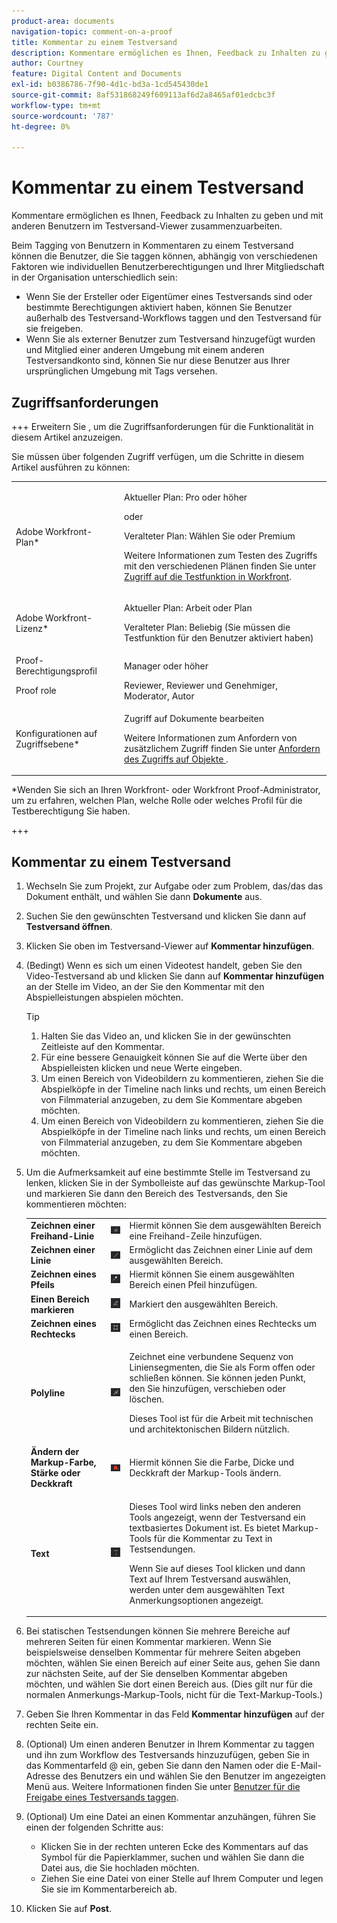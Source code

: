 ```yaml
---
product-area: documents
navigation-topic: comment-on-a-proof
title: Kommentar zu einem Testversand
description: Kommentare ermöglichen es Ihnen, Feedback zu Inhalten zu geben und mit anderen Benutzern im Testversand-Viewer zusammenzuarbeiten.
author: Courtney
feature: Digital Content and Documents
exl-id: b0386786-7f90-4d1c-bd3a-1cd545430de1
source-git-commit: 8af531868249f609113af6d2a8465af01edcbc3f
workflow-type: tm+mt
source-wordcount: '787'
ht-degree: 0%

---
```


# Kommentar zu einem Testversand

Kommentare ermöglichen es Ihnen, Feedback zu Inhalten zu geben und mit anderen Benutzern im Testversand-Viewer zusammenzuarbeiten.

Beim Tagging von Benutzern in Kommentaren zu einem Testversand können die Benutzer, die Sie taggen können, abhängig von verschiedenen Faktoren wie individuellen Benutzerberechtigungen und Ihrer Mitgliedschaft in der Organisation unterschiedlich sein:

* Wenn Sie der Ersteller oder Eigentümer eines Testversands sind oder bestimmte Berechtigungen aktiviert haben, können Sie Benutzer außerhalb des Testversand-Workflows taggen und den Testversand für sie freigeben.
* Wenn Sie als externer Benutzer zum Testversand hinzugefügt wurden und Mitglied einer anderen Umgebung mit einem anderen Testversandkonto sind, können Sie nur diese Benutzer aus Ihrer ursprünglichen Umgebung mit Tags versehen. <!--For more information, see [Proofing collaboration limitations with people outside of your organization](../../../../review-and-approve-work/proofing/tips-tricks-and-troubleshooting/collaboration-with-members-outside-of-your-organization.md)-->

## Zugriffsanforderungen

+++ Erweitern Sie , um die Zugriffsanforderungen für die Funktionalität in diesem Artikel anzuzeigen.

Sie müssen über folgenden Zugriff verfügen, um die Schritte in diesem Artikel ausführen zu können:

<table style="table-layout:auto"> 
 <col> 
 <col> 
 <tbody> 
  <tr> 
   <td role="rowheader">Adobe Workfront-Plan*</td> 
   <td> <p>Aktueller Plan: Pro oder höher</p> <p>oder</p> <p>Veralteter Plan: Wählen Sie oder Premium</p> <p>Weitere Informationen zum Testen des Zugriffs mit den verschiedenen Plänen finden Sie unter <a href="/help/quicksilver/administration-and-setup/manage-workfront/configure-proofing/access-to-proofing-functionality.md" class="MCXref xref">Zugriff auf die Testfunktion in Workfront</a>.</p> </td> 
  </tr> 
  <tr> 
   <td role="rowheader">Adobe Workfront-Lizenz*</td> 
   <td> <p>Aktueller Plan: Arbeit oder Plan</p> <p>Veralteter Plan: Beliebig (Sie müssen die Testfunktion für den Benutzer aktiviert haben)</p> </td> 
  </tr> 
  <tr> 
   <td role="rowheader">Proof-Berechtigungsprofil </td> 
   <td>Manager oder höher</td> 
  </tr> 
  <tr> 
   <td role="rowheader">Proof role</td> 
   <td>Reviewer, Reviewer und Genehmiger, Moderator, Autor</td> 
  </tr> 
  <tr> 
   <td role="rowheader">Konfigurationen auf Zugriffsebene*</td> 
   <td> <p>Zugriff auf Dokumente bearbeiten</p> <p>Weitere Informationen zum Anfordern von zusätzlichem Zugriff finden Sie unter <a href="../../../../workfront-basics/grant-and-request-access-to-objects/request-access.md" class="MCXref xref">Anfordern des Zugriffs auf Objekte </a>.</p> </td> 
  </tr> 
 </tbody> 
</table>

&#42;Wenden Sie sich an Ihren Workfront- oder Workfront Proof-Administrator, um zu erfahren, welchen Plan, welche Rolle oder welches Profil für die Testberechtigung Sie haben.

+++

## Kommentar zu einem Testversand

1. Wechseln Sie zum Projekt, zur Aufgabe oder zum Problem, das/das das Dokument enthält, und wählen Sie dann **Dokumente** aus.
1. Suchen Sie den gewünschten Testversand und klicken Sie dann auf **Testversand öffnen**.

1. Klicken Sie oben im Testversand-Viewer auf **Kommentar hinzufügen**.
1. (Bedingt) Wenn es sich um einen Videotest handelt, geben Sie den Video-Testversand ab und klicken Sie dann auf **Kommentar hinzufügen** an der Stelle im Video, an der Sie den Kommentar mit den Abspielleistungen abspielen möchten.

   >[!TIP]
   >
   >1. Halten Sie das Video an, und klicken Sie in der gewünschten Zeitleiste auf den Kommentar.
   >1. Für eine bessere Genauigkeit können Sie auf die Werte über den Abspielleisten klicken und neue Werte eingeben.
   >1. Um einen Bereich von Videobildern zu kommentieren, ziehen Sie die Abspielköpfe in der Timeline nach links und rechts, um einen Bereich von Filmmaterial anzugeben, zu dem Sie Kommentare abgeben möchten.
   >1. Um einen Bereich von Videobildern zu kommentieren, ziehen Sie die Abspielköpfe in der Timeline nach links und rechts, um einen Bereich von Filmmaterial anzugeben, zu dem Sie Kommentare abgeben möchten.

1. Um die Aufmerksamkeit auf eine bestimmte Stelle im Testversand zu lenken, klicken Sie in der Symbolleiste auf das gewünschte Markup-Tool und markieren Sie dann den Bereich des Testversands, den Sie kommentieren möchten:

   <table style="table-layout:auto"> 
    <col> 
    <col> 
    <col> 
    <tbody> 
     <tr> 
      <td role="rowheader"><strong>Zeichnen einer Freihand-Linie</strong> </td> 
      <td> <img src="assets/freehand-line.png"> </td> 
      <td>Hiermit können Sie dem ausgewählten Bereich eine Freihand-Zeile hinzufügen.</td> 
     </tr> 
     <tr> 
      <td role="rowheader"><strong>Zeichnen einer Linie</strong> </td> 
      <td> <img src="assets/line.png"> </td> 
      <td>Ermöglicht das Zeichnen einer Linie auf dem ausgewählten Bereich.</td> 
     </tr> 
     <tr> 
      <td role="rowheader"><strong>Zeichnen eines Pfeils</strong> </td> 
      <td> <img src="assets/arrow.png"> </td> 
      <td>Hiermit können Sie einem ausgewählten Bereich einen Pfeil hinzufügen.</td> 
     </tr> 
     <tr> 
      <td role="rowheader"><strong>Einen Bereich markieren</strong> </td> 
      <td> <img src="assets/highlight.png"> </td> 
      <td>Markiert den ausgewählten Bereich.</td> 
     </tr> 
     <tr> 
      <td role="rowheader"><strong>Zeichnen eines Rechtecks</strong> </td> 
      <td> <img src="assets/rectangle.png"> </td> 
      <td>Ermöglicht das Zeichnen eines Rechtecks um einen Bereich.</td> 
     </tr> 
     <tr> 
      <td role="rowheader"><strong>Polyline</strong> </td> 
      <td> <img src="assets/polyline.png"> </td> 
      <td> <p>Zeichnet eine verbundene Sequenz von Liniensegmenten, die Sie als Form offen oder schließen können. Sie können jeden Punkt, den Sie hinzufügen, verschieben oder löschen. </p> <p>Dieses Tool ist für die Arbeit mit technischen und architektonischen Bildern nützlich.</p> </td> 
     </tr> 
     <tr> 
      <td role="rowheader"><strong>Ändern der Markup-Farbe, Stärke oder Deckkraft</strong> </td> 
      <td> <img src="assets/change-color.png"> </td> 
      <td>Hiermit können Sie die Farbe, Dicke und Deckkraft der Markup-Tools ändern.</td> 
     </tr> 
     <tr> 
      <td role="rowheader"><strong>Text</strong> </td> 
      <td> <img src="assets/copy-of-text.png"> </td> 
      <td> <p>Dieses Tool wird links neben den anderen Tools angezeigt, wenn der Testversand ein textbasiertes Dokument ist. Es bietet Markup-Tools für die Kommentar zu Text in Testsendungen. <br></p> <p>Wenn Sie auf dieses Tool klicken und dann Text auf Ihrem Testversand auswählen, werden unter dem ausgewählten Text Anmerkungsoptionen angezeigt.<br></p> </td> 
     </tr> 
    </tbody> 
   </table>

1. Bei statischen Testsendungen können Sie mehrere Bereiche auf mehreren Seiten für einen Kommentar markieren. Wenn Sie beispielsweise denselben Kommentar für mehrere Seiten abgeben möchten, wählen Sie einen Bereich auf einer Seite aus, gehen Sie dann zur nächsten Seite, auf der Sie denselben Kommentar abgeben möchten, und wählen Sie dort einen Bereich aus. (Dies gilt nur für die normalen Anmerkungs-Markup-Tools, nicht für die Text-Markup-Tools.)
1. Geben Sie Ihren Kommentar in das Feld **Kommentar hinzufügen** auf der rechten Seite ein.
1. (Optional) Um einen anderen Benutzer in Ihrem Kommentar zu taggen und ihn zum Workflow des Testversands hinzuzufügen, geben Sie in das Kommentarfeld @ ein, geben Sie dann den Namen oder die E-Mail-Adresse des Benutzers ein und wählen Sie den Benutzer im angezeigten Menü aus. Weitere Informationen finden Sie unter [Benutzer für die Freigabe eines Testversands taggen](../../../../review-and-approve-work/proofing/reviewing-proofs-within-workfront/comment-on-a-proof/tag-users-to-share-proof.md).
1. (Optional) Um eine Datei an einen Kommentar anzuhängen, führen Sie einen der folgenden Schritte aus:

   * Klicken Sie in der rechten unteren Ecke des Kommentars auf das Symbol für die Papierklammer, suchen und wählen Sie dann die Datei aus, die Sie hochladen möchten.
   * Ziehen Sie eine Datei von einer Stelle auf Ihrem Computer und legen Sie sie im Kommentarbereich ab.

1. Klicken Sie auf **Post**.
